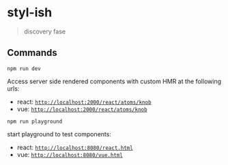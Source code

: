 # styl-ish

> discovery fase

## Commands

`npm run dev`

Access server side rendered components with custom HMR at the following urls:

- react: [`http://localhost:2000/react/atoms/knob`](http://localhost:2000/react/atoms/knob)
- vue: [`http://localhost:2000/react/atoms/knob`](http://localhost:2000/react/atoms/knob)



`npm run playground`

start playground to test components:

- react: [`http://localhost:8080/react.html`](http://localhost:8080/react.html)
- vue: [`http://localhost:8080/vue.html`](http://localhost:8080/react.html)


